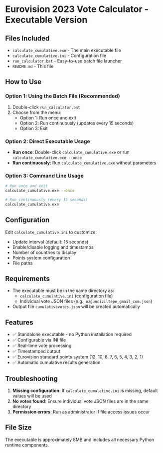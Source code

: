 # Eurovision 2023 Vote Calculator - Executable Version

## Files Included

- `calculate_cumulative.exe` - The main executable file
- `calculate_cumulative.ini` - Configuration file
- `run_calculator.bat` - Easy-to-use batch file launcher
- `README.md` - This file

## How to Use

### Option 1: Using the Batch File (Recommended)
1. Double-click `run_calculator.bat`
2. Choose from the menu:
   - Option 1: Run once and exit
   - Option 2: Run continuously (updates every 15 seconds)
   - Option 3: Exit

### Option 2: Direct Executable Usage
- **Run once**: Double-click `calculate_cumulative.exe` or run `calculate_cumulative.exe --once`
- **Run continuously**: Run `calculate_cumulative.exe` without parameters

### Option 3: Command Line Usage
```bash
# Run once and exit
calculate_cumulative.exe --once

# Run continuously (every 15 seconds)
calculate_cumulative.exe
```

## Configuration

Edit `calculate_cumulative.ini` to customize:
- Update interval (default: 15 seconds)
- Enable/disable logging and timestamps
- Number of countries to display
- Points system configuration
- File paths

## Requirements

- The executable must be in the same directory as:
  - `calculate_cumulative.ini` (configuration file)
  - Individual vote JSON files (e.g., `ozgunciziltepe_gmail_com.json`)
- Output file `cumulativevotes.json` will be created automatically

## Features

- ✅ Standalone executable - no Python installation required
- ✅ Configurable via INI file
- ✅ Real-time vote processing
- ✅ Timestamped output
- ✅ Eurovision standard points system (12, 10, 8, 7, 6, 5, 4, 3, 2, 1)
- ✅ Automatic cumulative results generation

## Troubleshooting

1. **Missing configuration**: If `calculate_cumulative.ini` is missing, default values will be used
2. **No votes found**: Ensure individual vote JSON files are in the same directory
3. **Permission errors**: Run as administrator if file access issues occur

## File Size
The executable is approximately 8MB and includes all necessary Python runtime components.
